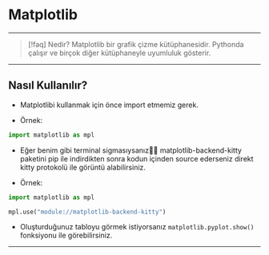 # Matplotlib

---

> [!faq] Nedir?
> Matplotlib bir grafik çizme kütüphanesidir.
> Pythonda çalışır ve birçok diğer kütüphaneyle uyumluluk gösterir.

---

## Nasıl Kullanılır?

- Matplotlibi kullanmak için önce import etmemiz gerek.

- Örnek:

```python
import matplotlib as mpl
```

- Eğer benim gibi terminal sigmasıysanız🤫🧏 matplotlib-backend-kitty
  paketini pip ile indirdikten sonra kodun içinden source ederseniz
  direkt kitty protokolü ile görüntü alabilirsiniz.

- Örnek:

```python
import matplotlib as mpl

mpl.use("module://matplotlib-backend-kitty")
```

- Oluşturduğunuz tabloyu görmek istiyorsanız `matplotlib.pyplot.show()`
  fonksiyonu ile görebilirsiniz.

---
